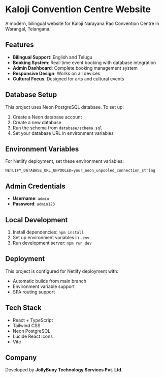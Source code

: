 # Kaloji Convention Centre Website

A modern, bilingual website for Kaloji Narayana Rao Convention Centre in Warangal, Telangana.

## Features

- **Bilingual Support**: English and Telugu
- **Booking System**: Real-time event booking with database integration
- **Admin Dashboard**: Complete booking management system
- **Responsive Design**: Works on all devices
- **Cultural Focus**: Designed for arts and cultural events

## Database Setup

This project uses Neon PostgreSQL database. To set up:

1. Create a Neon database account
2. Create a new database
3. Run the schema from `database/schema.sql`
4. Set your database URL in environment variables

## Environment Variables

For Netlify deployment, set these environment variables:

```
NETLIFY_DATABASE_URL_UNPOOLED=your_neon_unpooled_connection_string
```

## Admin Credentials

- **Username**: `admin`
- **Password**: `admin123`

## Local Development

1. Install dependencies: `npm install`
2. Set up environment variables in `.env`
3. Run development server: `npm run dev`

## Deployment

This project is configured for Netlify deployment with:
- Automatic builds from main branch
- Environment variable support
- SPA routing support

## Tech Stack

- React + TypeScript
- Tailwind CSS
- Neon PostgreSQL
- Lucide React Icons
- Vite

## Company

Developed by **JollyBuoy Technology Services Pvt. Ltd.**